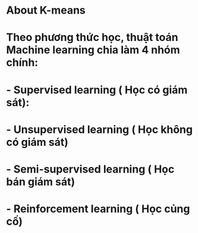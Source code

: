 # About K-means
# Theo phương thức học, thuật toán Machine learning chia làm 4 nhóm chính:
# - Supervised learning ( Học có giám sát):
# - Unsupervised learning ( Học không có giám sát)
# - Semi-supervised learning ( Học bán giám sát)
# - Reinforcement learning ( Học củng cố)
